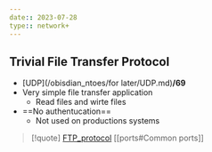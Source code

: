 ```yaml
---
date:: 2023-07-28
type:: network+
---
```

## Trivial File Transfer Protocol 
- [UDP](/obisdian_ntoes/for later/UDP.md)**/69**   
- Very simple file transfer application 
	- Read files and wirte files 
- ==No authentucation==
	- Not used on productions systems 


>[!quote] [FTP_protocol](/protocols/FTP_protocol.md)  [[ports#Common ports]]